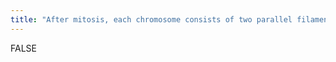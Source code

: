 ```yaml
---
title: "After mitosis, each chromosome consists of two parallel filaments called sister chromatids."
---
```

FALSE

